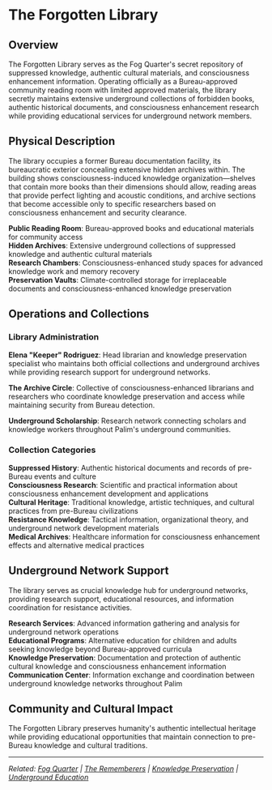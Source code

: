 # The Forgotten Library

## Overview

The Forgotten Library serves as the Fog Quarter's secret repository of suppressed knowledge, authentic cultural materials, and consciousness enhancement information. Operating officially as a Bureau-approved community reading room with limited approved materials, the library secretly maintains extensive underground collections of forbidden books, authentic historical documents, and consciousness enhancement research while providing educational services for underground network members.

## Physical Description

The library occupies a former Bureau documentation facility, its bureaucratic exterior concealing extensive hidden archives within. The building shows consciousness-induced knowledge organization—shelves that contain more books than their dimensions should allow, reading areas that provide perfect lighting and acoustic conditions, and archive sections that become accessible only to specific researchers based on consciousness enhancement and security clearance.

**Public Reading Room**: Bureau-approved books and educational materials for community access  
**Hidden Archives**: Extensive underground collections of suppressed knowledge and authentic cultural materials  
**Research Chambers**: Consciousness-enhanced study spaces for advanced knowledge work and memory recovery  
**Preservation Vaults**: Climate-controlled storage for irreplaceable documents and consciousness-enhanced knowledge preservation

## Operations and Collections

### Library Administration

**Elena "Keeper" Rodriguez**: Head librarian and knowledge preservation specialist who maintains both official collections and underground archives while providing research support for underground networks.

**The Archive Circle**: Collective of consciousness-enhanced librarians and researchers who coordinate knowledge preservation and access while maintaining security from Bureau detection.

**Underground Scholarship**: Research network connecting scholars and knowledge workers throughout Palim's underground communities.

### Collection Categories

**Suppressed History**: Authentic historical documents and records of pre-Bureau events and culture  
**Consciousness Research**: Scientific and practical information about consciousness enhancement development and applications  
**Cultural Heritage**: Traditional knowledge, artistic techniques, and cultural practices from pre-Bureau civilizations  
**Resistance Knowledge**: Tactical information, organizational theory, and underground network development materials  
**Medical Archives**: Healthcare information for consciousness enhancement effects and alternative medical practices

## Underground Network Support

The library serves as crucial knowledge hub for underground networks, providing research support, educational resources, and information coordination for resistance activities.

**Research Services**: Advanced information gathering and analysis for underground network operations  
**Educational Programs**: Alternative education for children and adults seeking knowledge beyond Bureau-approved curricula  
**Knowledge Preservation**: Documentation and protection of authentic cultural knowledge and consciousness enhancement information  
**Communication Center**: Information exchange and coordination between underground knowledge networks throughout Palim

## Community and Cultural Impact

The Forgotten Library preserves humanity's authentic intellectual heritage while providing educational opportunities that maintain connection to pre-Bureau knowledge and cultural traditions.

---

*Related: [Fog Quarter](../districts/fog_quarter.md) | [The Rememberers](../../factions/rememberers.md) | [Knowledge Preservation](../../concepts/knowledge_preservation.md) | [Underground Education](../../education/underground_education.md)*